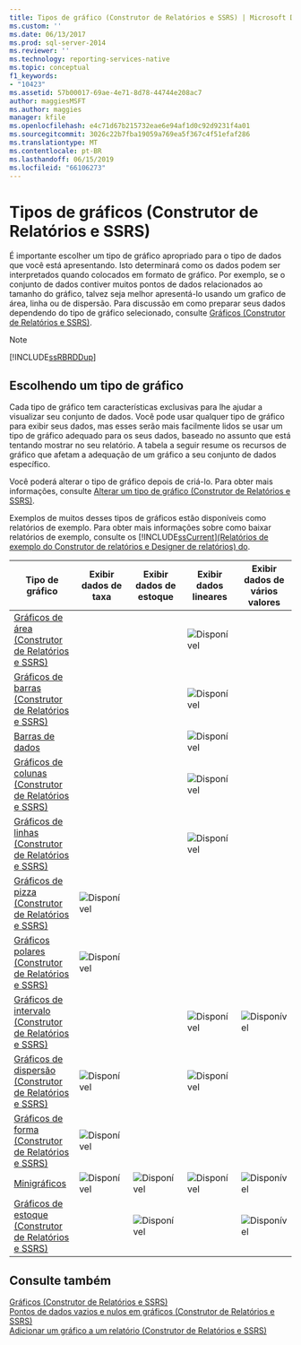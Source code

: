 ```yaml
---
title: Tipos de gráfico (Construtor de Relatórios e SSRS) | Microsoft Docs
ms.custom: ''
ms.date: 06/13/2017
ms.prod: sql-server-2014
ms.reviewer: ''
ms.technology: reporting-services-native
ms.topic: conceptual
f1_keywords:
- "10423"
ms.assetid: 57b00017-69ae-4e71-8d78-44744e208ac7
author: maggiesMSFT
ms.author: maggies
manager: kfile
ms.openlocfilehash: e4c71d67b215732eae6e94af1d0c92d9231f4a01
ms.sourcegitcommit: 3026c22b7fba19059a769ea5f367c4f51efaf286
ms.translationtype: MT
ms.contentlocale: pt-BR
ms.lasthandoff: 06/15/2019
ms.locfileid: "66106273"
---
```

# <a name="chart-types-report-builder-and-ssrs"></a>Tipos de gráficos (Construtor de Relatórios e SSRS)
  É importante escolher um tipo de gráfico apropriado para o tipo de dados que você está apresentando. Isto determinará como os dados podem ser interpretados quando colocados em formato de gráfico. Por exemplo, se o conjunto de dados contiver muitos pontos de dados relacionados ao tamanho do gráfico, talvez seja melhor apresentá-lo usando um grafico de área, linha ou de dispersão. Para discussão em como preparar seus dados dependendo do tipo de gráfico selecionado, consulte [Gráficos &#40;Construtor de Relatórios e SSRS&#41;](charts-report-builder-and-ssrs.md).  
  
> [!NOTE]  
>  [!INCLUDE[ssRBRDDup](../../includes/ssrbrddup-md.md)]  
  
## <a name="choosing-a-chart-type"></a>Escolhendo um tipo de gráfico  
 Cada tipo de gráfico tem características exclusivas para lhe ajudar a visualizar seu conjunto de dados. Você pode usar qualquer tipo de gráfico para exibir seus dados, mas esses serão mais facilmente lidos se usar um tipo de gráfico adequado para os seus dados, baseado no assunto que está tentando mostrar no seu relatório. A tabela a seguir resume os recursos de gráfico que afetam a adequação de um gráfico a seu conjunto de dados específico.  
  
 Você poderá alterar o tipo de gráfico depois de criá-lo. Para obter mais informações, consulte [Alterar um tipo de gráfico &#40;Construtor de Relatórios e SSRS&#41;](change-a-chart-type-report-builder-and-ssrs.md).  
  
 Exemplos de muitos desses tipos de gráficos estão disponíveis como relatórios de exemplo. Para obter mais informações sobre como baixar relatórios de exemplo, consulte os [!INCLUDE[ssCurrent](../../includes/sscurrent-md.md)][(Relatórios de exemplo do Construtor de relatórios e Designer de relatórios) do](https://go.microsoft.com/fwlink/?LinkId=198283).  
  
|Tipo de gráfico|Exibir dados de taxa|Exibir dados de estoque|Exibir dados lineares|Exibir dados de vários valores|  
|----------------|------------------------|------------------------|-------------------------|-------------------------------|  
|[Gráficos de área &#40;Construtor de Relatórios e SSRS&#41;](area-charts-report-builder-and-ssrs.md)|||![Disponível](../media/greencheck.gif "Disponível")||  
|[Gráficos de barras &#40;Construtor de Relatórios e SSRS&#41;](bar-charts-report-builder-and-ssrs.md)|||![Disponível](../media/greencheck.gif "Disponível")||  
|[Barras de dados](sparklines-and-data-bars-report-builder-and-ssrs.md)|||![Disponível](../media/greencheck.gif "Disponível")||  
|[Gráficos de colunas &#40;Construtor de Relatórios e SSRS&#41;](column-charts-report-builder-and-ssrs.md)|||![Disponível](../media/greencheck.gif "Disponível")||  
|[Gráficos de linhas &#40;Construtor de Relatórios e SSRS&#41;](line-charts-report-builder-and-ssrs.md)|||![Disponível](../media/greencheck.gif "Disponível")||  
|[Gráficos de pizza &#40;Construtor de Relatórios e SSRS&#41;](pie-charts-report-builder-and-ssrs.md)|![Disponível](../media/greencheck.gif "Disponível")||||  
|[Gráficos polares &#40;Construtor de Relatórios e SSRS&#41;](polar-charts-report-builder-and-ssrs.md)|![Disponível](../media/greencheck.gif "Disponível")||||  
|[Gráficos de intervalo &#40;Construtor de Relatórios e SSRS&#41;](range-charts-report-builder-and-ssrs.md)|||![Disponível](../media/greencheck.gif "Disponível")|![Disponível](../media/greencheck.gif "Disponível")|  
|[Gráficos de dispersão &#40;Construtor de Relatórios e SSRS&#41;](scatter-charts-report-builder-and-ssrs.md)|![Disponível](../media/greencheck.gif "Disponível")||![Disponível](../media/greencheck.gif "Disponível")||  
|[Gráficos de forma &#40;Construtor de Relatórios e SSRS&#41;](shape-charts-report-builder-and-ssrs.md)|![Disponível](../media/greencheck.gif "Disponível")||||  
|[Minigráficos](sparklines-and-data-bars-report-builder-and-ssrs.md)|![Disponível](../media/greencheck.gif "Disponível")|![Disponível](../media/greencheck.gif "Disponível")|![Disponível](../media/greencheck.gif "Disponível")|![Disponível](../media/greencheck.gif "Disponível")|  
|[Gráficos de estoque &#40;Construtor de Relatórios e SSRS&#41;](stock-charts-report-builder-and-ssrs.md)||![Disponível](../media/greencheck.gif "Disponível")||![Disponível](../media/greencheck.gif "Disponível")|  
  
## <a name="see-also"></a>Consulte também  
 [Gráficos &#40;Construtor de Relatórios e SSRS&#41;](charts-report-builder-and-ssrs.md)   
 [Pontos de dados vazios e nulos em gráficos &#40;Construtor de Relatórios e SSRS&#41;](empty-and-null-data-points-in-charts-report-builder-and-ssrs.md)   
 [Adicionar um gráfico a um relatório &#40;Construtor de Relatórios e SSRS&#41;](add-a-chart-to-a-report-report-builder-and-ssrs.md)  
  
  

